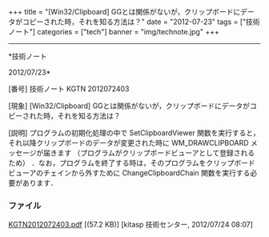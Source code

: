 ﻿+++
title = "[Win32/Clipboard] GGとは関係がないが，クリップボードにデータがコピーされた時，それを知る方法は？"
date = "2012-07-23"
tags = ["技術ノート"]
categories = ["tech"]
banner = "img/technote.jpg"
+++

-----------------------------------------------------------------------------------------------------------------------------

*技術ノート

2012/07/23*


[番号]
技術ノート KGTN 2012072403

[現象]
[Win32/Clipboard]
GGとは関係がないが，クリップボードにデータがコピーされた時，それを知る方法は？

[説明]
プログラムの初期化処理の中で SetClipboardViewer
関数を実行すると，それ以降クリップボードのデータが変更された時に
WM_DRAWCLIPBOARD メッセージが届きます
（プログラムがクリップボードビューアとして登録されるため）
．なお，プログラムを終了する時は，そのプログラムをクリップボードビューアのチェインから外すために
ChangeClipboardChain 関数を実行する必要があります．


### ファイル

 
 


[KGTN2012072403.pdf](http://techreport.kitasp.net/attachments/download/955/KGTN2012072403.pdf)
 [(57.2 KB)] [kitasp 技術センター, 2012/07/24
08:07]


 


 

